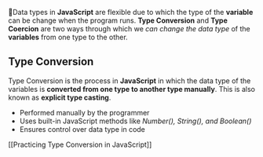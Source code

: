 📌Data types in **JavaScript** are flexible due to which the type of the **variable** can be change when the program runs.  **Type Conversion** and **Type Coercion** are two ways through which we *can change the data type* of the **variables** from one type to the other.

## Type Conversion

Type Conversion is the process in **JavaScript** in which the data type of the variables is **converted from one type to another type manually**. This is also known as **explicit type casting**.

- Performed manually by the programmer
- Uses built-in JavaScript methods like *Number(), String(), and Boolean()*
- Ensures control over data type in code 

[[Practicing Type Conversion in JavaScript]]
